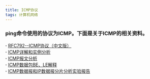 ```yaml
---
title: ICMP协议
tags: 计算机网络
---
```

### ping命令使用的协议为ICMP。下面是关于ICMP的相关资料。
**·** [RFC792--ICMP协议（中文版）](https://wenku.baidu.com/view/d4a4ed0303d8ce2f0066232b.html)<br/>
**·** [ICMP详解和实例分析](https://blog.csdn.net/deramer1/article/details/73480825)<br/>
**·** [ICMP报文分析](https://blog.csdn.net/tigerjibo/article/details/7356936)<br/>
**·** [ICMP数据包BE、LE解释](https://blog.csdn.net/qq_40467670/article/details/83820606)<br/>
**·** [ICMP数据报和IP数据报分片分析实验报告](https://wenku.baidu.com/view/429144d6c850ad02de8041c9.html)<br/>